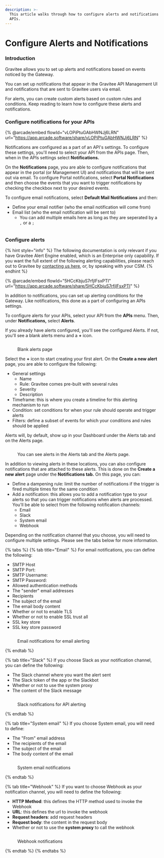 ```yaml
---
description: >-
  This article walks through how to configure alerts and notifications for your
  APIs.
---
```


# Configure Alerts and Notifications

### Introduction

Gravitee allows you to set up alerts and notifications based on events noticed by the Gateway.&#x20;

You can set up notifications that appear in the Gravitee API Management UI and notifications that are sent to Gravitee users via email.&#x20;

For alerts, you can create custom alerts based on custom rules and conditions. Keep reading to learn how to configure these alerts and notifications.

### Configure notifications for your APIs

{% @arcade/embed flowId="vLOPiPtuGAbHWNJj6LRN" url="https://app.arcade.software/share/vLOPiPtuGAbHWNJj6LRN" %}

Notifications are configured as a part of an API's settings. To configure these settings, you'll need to select your API from the APIs page. Then, when in the APIs settings select **Notifications.**&#x20;

On the **Notifications** page, you are able to configure notifications that appear in the portal (or Management UI) and notifications that will be sent out via email. To configure Portal notifications, select **Portal Notifications** and then choose the events that you want to trigger notifications by checking the checkbox next to your desired events.

To configure email notifications, select **Default Mail Notifications** and then:

* Define your email notifier (who the email notification will come from)
* Email list (who the email notification will be sent to)
  * You can add multiple emails here as long as they are seperated by a `,` or a `;`

<figure><img src="../../.gitbook/assets/Configure notifications.gif" alt=""><figcaption></figcaption></figure>

### Configure alerts

{% hint style="info" %}
The following documentation is only relevant if you have Gravitee Alert Engine enabled, which is an Enterprise only capability. If you want the full extent of the following alerting capabilities, please reach out to Gravitee by [contacting us here](https://www.gravitee.io/contact-us), or, by speaking with your CSM.
{% endhint %}

{% @arcade/embed flowId="5HCcKbjuS7rfjlFsxPTI" url="https://app.arcade.software/share/5HCcKbjuS7rfjlFsxPTI" %}

In addition to notifications, you can set up alerting conditions for the Gateway. Like notifications, this done as a part of configuring an APIs settings.

To configure alerts for your APIs, select your API from the **APIs** menu. Then, under **Notifications,** select **Alerts**.&#x20;

If you already have alerts configured, you'll see the configured Alerts. If not, you'll see a blank alerts menu and a **+** icon.

<figure><img src="../../.gitbook/assets/Alerts menu.png" alt=""><figcaption><p>Blank alerts page</p></figcaption></figure>

Select the **+** icon to start creating your first alert. On the **Create a new alert** page, you are able to configure the following:

* General settings
  * Name
  * Rule: Gravitee comes pre-built with several rules
  * Severity
  * Description
* Timeframe: this is where you create a timeline for this alerting mechanism to run
* Condition: set conditions for when your rule should operate and trigger alerts
* Filters: define a subset of events for which your conditions and rules should be applied

Alerts will, by default, show up in your Dashboard under the Alerts tab and on the Alerts page.&#x20;

<figure><img src="../../.gitbook/assets/Alert areas.gif" alt=""><figcaption><p>You can see alerts in the Alerts tab and the Alerts page.</p></figcaption></figure>

In addition to viewing alerts in these locations, you can also configure notifications that are attached to these alerts. This is done on the **Create a new alert** page under the **Notifications tab.** On this page, you can:

* Define a dampening rule: limit the number of notifications if the trigger is fired multiple times for the same condition
* Add a notification: this allows you to add a notification type to your alerts so that you can trigger notifications when alerts are processed. You'll be able to select from the following notification channels:
  * Email
  * Slack
  * System email
  * Webhook

Depending on the notification channel that you choose, you will need to configure multiple settings. Please see the tabs below for more information.

{% tabs %}
{% tab title="Email" %}
For email notifications, you can define the following:

* SMTP Host
* SMTP Port:&#x20;
* SMTP Username:&#x20;
* SMTP Password:
* Allowed authentication methods
* The "sender" email addresses
* Recipients
* The subject of the email
* The email body content
* Whether or not to enable TLS
* Whether or not to enable SSL trust all
* SSL key store
* SSL key store password

<figure><img src="../../.gitbook/assets/Email alert notifications.png" alt=""><figcaption><p>Email notifications for email alerting</p></figcaption></figure>
{% endtab %}

{% tab title="Slack" %}
If you choose Slack as your notification channel,  you can define the following:

* The Slack channel where you want the alert sent
* The Slack token of the app or the Slackbot
* Whether or not to use the system proxy
* The content of the Slack message

<figure><img src="../../.gitbook/assets/Slack notifications.png" alt=""><figcaption><p>Slack notifications for API alerting</p></figcaption></figure>
{% endtab %}

{% tab title="System email" %}
If you choose System email, you will need to define:

* The "From" email address
* The recipients of the email
* The subject of the email
* The body content of the email

<figure><img src="../../.gitbook/assets/System email notifications.png" alt=""><figcaption><p>System email notifications</p></figcaption></figure>
{% endtab %}

{% tab title="Webhook" %}
If you want to choose Webhook as your notification channel, you will need to define the following:

* **HTTP Method**: this defines the HTTP method used to invoke the Webhook
* **URL**: this defines the url to invoke the webhook
* **Request headers**: add request headers
* **Request body**: the content in the request body
* Whether or not to use the **system proxy** to call the webhook

<figure><img src="../../.gitbook/assets/Webhook notifications.png" alt=""><figcaption><p>Webhook notifications</p></figcaption></figure>
{% endtab %}
{% endtabs %}
